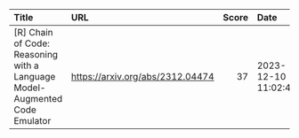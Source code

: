 | Title                                                                      | URL                              |   Score | Date                |
|:---------------------------------------------------------------------------|:---------------------------------|--------:|:--------------------|
| [R] Chain of Code: Reasoning with a Language Model-Augmented Code Emulator | https://arxiv.org/abs/2312.04474 |      37 | 2023-12-10 11:02:48 |